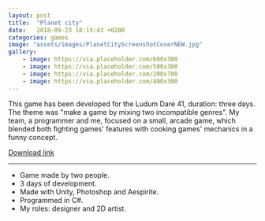 ```yaml
---
layout: post
title:  "Planet city"
date:   2018-09-23 18:15:43 +0200
categories: games
image: "assets/images/PlanetCityScreenshotCoverNEW.jpg"
gallery: 
    - image: https://via.placeholder.com/600x300
    - image: https://via.placeholder.com/500x300
    - image: https://via.placeholder.com/200x700
    - image: https://via.placeholder.com/400x300
---
```

This game has been developed for the Ludum Dare 41, duration: three days. The theme was "make a game by mixing two incompatible genres". My team, a programmer and me, focused on a small, arcade game, which blended both fighting games' features with cooking games' mechanics in a funny concept.

[Download link](https://cyberpan.itch.io/pizzabrawl)


---


- Game made by two people.
- 3 days of development.
- Made with Unity, Photoshop and Aespirite.
- Programmed in C#.
- My roles: designer and 2D artist.


